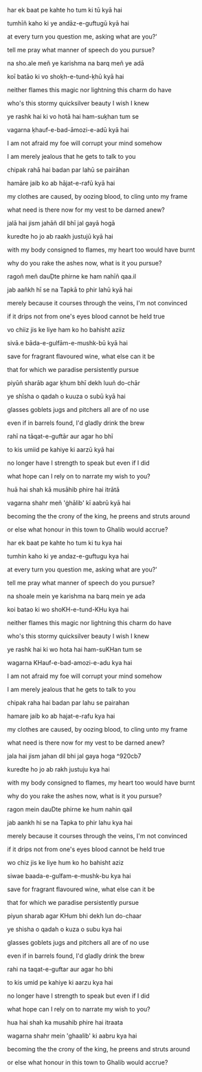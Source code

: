 har ek baat pe kahte ho tum ki tū kyā hai

tumhīñ kaho ki ye andāz-e-guftugū kyā hai

at every turn you question me, asking what are you?'

tell me pray what manner of speech do you pursue?

na sho.ale meñ ye karishma na barq meñ ye adā

koī batāo ki vo shoḳh-e-tund-ḳhū kyā hai

neither flames this magic nor lightning this charm do have

who's this stormy quicksilver beauty I wish I knew

ye rashk hai ki vo hotā hai ham-suḳhan tum se

vagarna ḳhauf-e-bad-āmozi-e-adū kyā hai

I am not afraid my foe will corrupt your mind somehow

I am merely jealous that he gets to talk to you

chipak rahā hai badan par lahū se pairāhan

hamāre jaib ko ab hājat-e-rafū kyā hai

my clothes are caused, by oozing blood, to cling unto my frame

what need is there now for my vest to be darned anew?

jalā hai jism jahāñ dil bhī jal gayā hogā

kuredte ho jo ab raakh justujū kyā hai

with my body consigned to flames, my heart too would have burnt

why do you rake the ashes now, what is it you pursue?

ragoñ meñ dauḌte phirne ke ham nahīñ qaa.il

jab aañkh hī se na Tapkā to phir lahū kyā hai

merely because it courses through the veins, I'm not convinced

if it drips not from one's eyes blood cannot be held true

vo chiiz jis ke liye ham ko ho bahisht aziiz

sivā.e bāda-e-gulfām-e-mushk-bū kyā hai

save for fragrant flavoured wine, what else can it be

that for which we paradise persistently pursue

piyūñ sharāb agar ḳhum bhī dekh luuñ do-chār

ye shīsha o qadah o kuuza o subū kyā hai

glasses goblets jugs and pitchers all are of no use

even if in barrels found, I'd gladly drink the brew

rahī na tāqat-e-guftār aur agar ho bhī

to kis umiid pe kahiye ki aarzū kyā hai

no longer have I strength to speak but even if I did

what hope can I rely on to narrate my wish to you?

huā hai shah kā musāhib phire hai itrātā

vagarna shahr meñ 'ġhālib' kī aabrū kyā hai

becoming the the crony of the king, he preens and struts around

or else what honour in this town to Ghalib would accrue?

har ek baat pe kahte ho tum ki tu kya hai

tumhin kaho ki ye andaz-e-guftugu kya hai

at every turn you question me, asking what are you?'

tell me pray what manner of speech do you pursue?

na shoale mein ye karishma na barq mein ye ada

koi batao ki wo shoKH-e-tund-KHu kya hai

neither flames this magic nor lightning this charm do have

who's this stormy quicksilver beauty I wish I knew

ye rashk hai ki wo hota hai ham-suKHan tum se

wagarna KHauf-e-bad-amozi-e-adu kya hai

I am not afraid my foe will corrupt your mind somehow

I am merely jealous that he gets to talk to you

chipak raha hai badan par lahu se pairahan

hamare jaib ko ab hajat-e-rafu kya hai

my clothes are caused, by oozing blood, to cling unto my frame

what need is there now for my vest to be darned anew?

jala hai jism jahan dil bhi jal gaya hoga ^920cb7

kuredte ho jo ab rakh justuju kya hai

with my body consigned to flames, my heart too would have burnt

why do you rake the ashes now, what is it you pursue?

ragon mein dauDte phirne ke hum nahin qail

jab aankh hi se na Tapka to phir lahu kya hai

merely because it courses through the veins, I'm not convinced

if it drips not from one's eyes blood cannot be held true

wo chiz jis ke liye hum ko ho bahisht aziz

siwae baada-e-gulfam-e-mushk-bu kya hai

save for fragrant flavoured wine, what else can it be

that for which we paradise persistently pursue

piyun sharab agar KHum bhi dekh lun do-chaar

ye shisha o qadah o kuza o subu kya hai

glasses goblets jugs and pitchers all are of no use

even if in barrels found, I'd gladly drink the brew

rahi na taqat-e-guftar aur agar ho bhi

to kis umid pe kahiye ki aarzu kya hai

no longer have I strength to speak but even if I did

what hope can I rely on to narrate my wish to you?

hua hai shah ka musahib phire hai itraata

wagarna shahr mein 'ghaalib' ki aabru kya hai

becoming the the crony of the king, he preens and struts around

or else what honour in this town to Ghalib would accrue?
